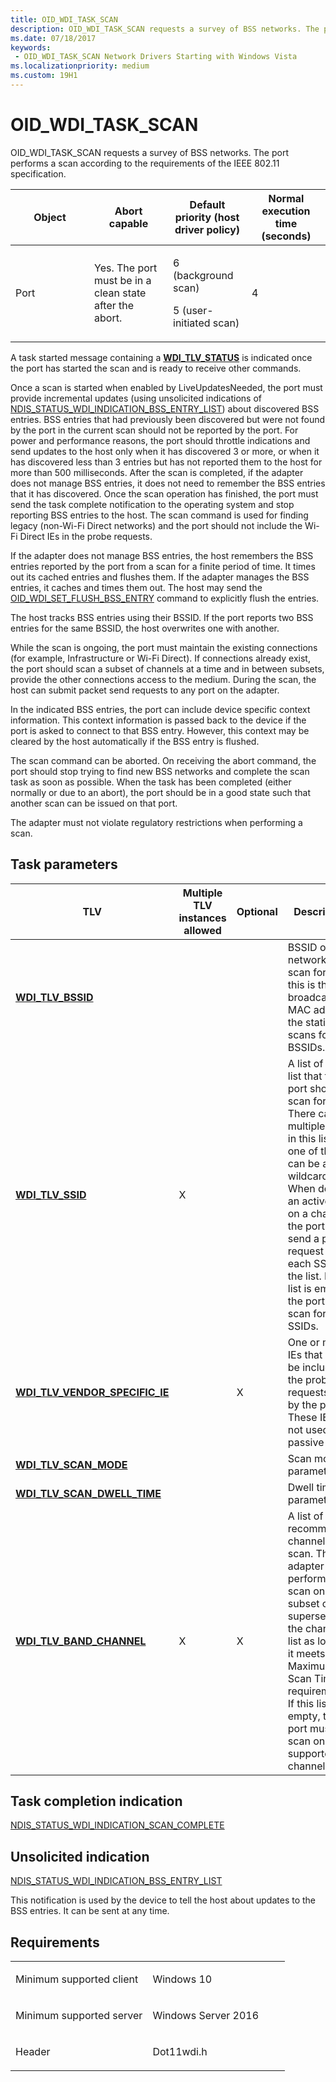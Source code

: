 ```yaml
---
title: OID_WDI_TASK_SCAN
description: OID_WDI_TASK_SCAN requests a survey of BSS networks. The port performs a scan according to the requirements of the IEEE 802.11 specification.
ms.date: 07/18/2017
keywords:
 - OID_WDI_TASK_SCAN Network Drivers Starting with Windows Vista
ms.localizationpriority: medium
ms.custom: 19H1
---
```


# OID\_WDI\_TASK\_SCAN


OID\_WDI\_TASK\_SCAN requests a survey of BSS networks. The port performs a scan according to the requirements of the IEEE 802.11 specification.

<table>
<colgroup>
<col width="25%" />
<col width="25%" />
<col width="25%" />
<col width="25%" />
</colgroup>
<thead>
<tr class="header">
<th>Object</th>
<th>Abort capable</th>
<th>Default priority (host driver policy)</th>
<th>Normal execution time (seconds)</th>
</tr>
</thead>
<tbody>
<tr class="odd">
<td>Port</td>
<td>Yes. The port must be in a clean state after the abort.</td>
<td><p>6 (background scan)</p>
<p>5 (user-initiated scan)</p></td>
<td>4</td>
</tr>
</tbody>
</table>

 

A task started message containing a [**WDI\_TLV\_STATUS**](./wdi-tlv-status.md) is indicated once the port has started the scan and is ready to receive other commands.

Once a scan is started when enabled by LiveUpdatesNeeded, the port must provide incremental updates (using unsolicited indications of [NDIS\_STATUS\_WDI\_INDICATION\_BSS\_ENTRY\_LIST](ndis-status-wdi-indication-bss-entry-list.md)) about discovered BSS entries. BSS entries that had previously been discovered but were not found by the port in the current scan should not be reported by the port. For power and performance reasons, the port should throttle indications and send updates to the host only when it has discovered 3 or more, or when it has discovered less than 3 entries but has not reported them to the host for more than 500 milliseconds. After the scan is completed, if the adapter does not manage BSS entries, it does not need to remember the BSS entries that it has discovered. Once the scan operation has finished, the port must send the task complete notification to the operating system and stop reporting BSS entries to the host. The scan command is used for finding legacy (non-Wi-Fi Direct networks) and the port should not include the Wi-Fi Direct IEs in the probe requests.

If the adapter does not manage BSS entries, the host remembers the BSS entries reported by the port from a scan for a finite period of time. It times out its cached entries and flushes them. If the adapter manages the BSS entries, it caches and times them out. The host may send the [OID\_WDI\_SET\_FLUSH\_BSS\_ENTRY](oid-wdi-set-flush-bss-entry.md) command to explicitly flush the entries.

The host tracks BSS entries using their BSSID. If the port reports two BSS entries for the same BSSID, the host overwrites one with another.

While the scan is ongoing, the port must maintain the existing connections (for example, Infrastructure or Wi-Fi Direct). If connections already exist, the port should scan a subset of channels at a time and in between subsets, provide the other connections access to the medium. During the scan, the host can submit packet send requests to any port on the adapter.

In the indicated BSS entries, the port can include device specific context information. This context information is passed back to the device if the port is asked to connect to that BSS entry. However, this context may be cleared by the host automatically if the BSS entry is flushed.

The scan command can be aborted. On receiving the abort command, the port should stop trying to find new BSS networks and complete the scan task as soon as possible. When the task has been completed (either normally or due to an abort), the port should be in a good state such that another scan can be issued on that port.

The adapter must not violate regulatory restrictions when performing a scan.

## Task parameters


| TLV                                                                       | Multiple TLV instances allowed | Optional | Description                                                                                                                                                                                                                                                                                   |
|---------------------------------------------------------------------------|--------------------------------|----------|-----------------------------------------------------------------------------------------------------------------------------------------------------------------------------------------------------------------------------------------------------------------------------------------------|
| [**WDI\_TLV\_BSSID**](./wdi-tlv-bssid.md)                             |                                |          | BSSID of the network to scan for. If this is the broadcast MAC address, the station scans for all BSSIDs.                                                                                                                                                                                     |
| [**WDI\_TLV\_SSID**](./wdi-tlv-ssid.md)                               | X                              |          | A list of SSID list that the port should scan for. There can be multiple SSIDs in this list and one of them can be a wildcard. When doing an active scan on a channel, the port must send a probe request for each SSID in the list. If this list is empty, the port must scan for all SSIDs. |
| [**WDI\_TLV\_VENDOR\_SPECIFIC\_IE**](./wdi-tlv-vendor-specific-ie.md) |                                | X        | One or more IEs that must be included in the probe requests sent by the port. These IEs are not used for passive scan.                                                                                                                                                                        |
| [**WDI\_TLV\_SCAN\_MODE**](./wdi-tlv-scan-mode.md)                    |                                |          | Scan mode parameters.                                                                                                                                                                                                                                                                         |
| [**WDI\_TLV\_SCAN\_DWELL\_TIME**](./wdi-tlv-scan-dwell-time.md)       |                                |          | Dwell time parameters.                                                                                                                                                                                                                                                                        |
| [**WDI\_TLV\_BAND\_CHANNEL**](./wdi-tlv-band-channel.md)              | X                              | X        | A list of recommended channels to scan. The adapter can perform a scan on a subset or superset of the channel list as long as it meets the Maximum Scan Time requirements. If this list is empty, the port must scan on all supported channels.                                               |

 

## Task completion indication


[NDIS\_STATUS\_WDI\_INDICATION\_SCAN\_COMPLETE](ndis-status-wdi-indication-scan-complete.md)

## Unsolicited indication

[NDIS\_STATUS\_WDI\_INDICATION\_BSS\_ENTRY\_LIST](ndis-status-wdi-indication-bss-entry-list.md)

This notification is used by the device to tell the host about updates to the BSS entries. It can be sent at any time.

## Requirements

<table>
<colgroup>
<col width="50%" />
<col width="50%" />
</colgroup>
<tbody>
<tr class="odd">
<td><p>Minimum supported client</p></td>
<td><p>Windows 10</p></td>
</tr>
<tr class="even">
<td><p>Minimum supported server</p></td>
<td><p>Windows Server 2016</p></td>
</tr>
<tr class="odd">
<td><p>Header</p></td>
<td>Dot11wdi.h</td>
</tr>
</tbody>
</table>

 

